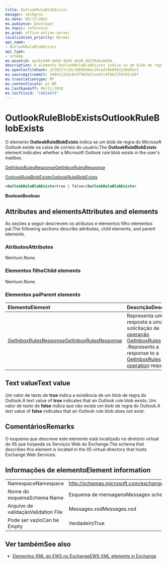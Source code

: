 ```yaml
---
title: OutlookRuleBlobExists
manager: sethgros
ms.date: 09/17/2015
ms.audience: Developer
ms.topic: reference
ms.prod: office-online-server
localization_priority: Normal
api_name:
- OutlookRuleBlobExists
api_type:
- schema
ms.assetid: ae1bc448-deb9-4b5b-ab38-4b276abcb650
description: O elemento OutlookRuleBlobExists indica se um blob de regra do Microsoft Outlook existe na caixa de correio do usuário.
ms.openlocfilehash: a738377cd3c1d69b90ac39ca479b03b3220d5bc5
ms.sourcegitcommit: 34041125dc8c5f993b21cebfc4f8b72f0fd2cb6f
ms.translationtype: MT
ms.contentlocale: pt-BR
ms.lasthandoff: 06/11/2018
ms.locfileid: "19824679"
---
```

# <a name="outlookruleblobexists"></a><span data-ttu-id="41c6e-103">OutlookRuleBlobExists</span><span class="sxs-lookup"><span data-stu-id="41c6e-103">OutlookRuleBlobExists</span></span>

<span data-ttu-id="41c6e-104">O elemento **OutlookRuleBlobExists** indica se um blob de regra do Microsoft Outlook existe na caixa de correio do usuário.</span><span class="sxs-lookup"><span data-stu-id="41c6e-104">The **OutlookRuleBlobExists** element indicates whether a Microsoft Outlook rule blob exists in the user's mailbox.</span></span> 
  
[<span data-ttu-id="41c6e-105">GetInboxRulesResponse</span><span class="sxs-lookup"><span data-stu-id="41c6e-105">GetInboxRulesResponse</span></span>](getinboxrulesresponse.md)
  
[<span data-ttu-id="41c6e-106">OutlookRuleBlobExists</span><span class="sxs-lookup"><span data-stu-id="41c6e-106">OutlookRuleBlobExists</span></span>](outlookruleblobexists.md)
  
```XML
<OutlookRuleBlobExists>true | false</OutlookRuleBlobExists>
```

 <span data-ttu-id="41c6e-107">**Boolean**</span><span class="sxs-lookup"><span data-stu-id="41c6e-107">**Boolean**</span></span>
## <a name="attributes-and-elements"></a><span data-ttu-id="41c6e-108">Attributes and elements</span><span class="sxs-lookup"><span data-stu-id="41c6e-108">Attributes and elements</span></span>

<span data-ttu-id="41c6e-109">As seções a seguir descrevem os atributos e elementos filho elementos pai.</span><span class="sxs-lookup"><span data-stu-id="41c6e-109">The following sections describe attributes, child elements, and parent elements.</span></span>
  
### <a name="attributes"></a><span data-ttu-id="41c6e-110">Atributos</span><span class="sxs-lookup"><span data-stu-id="41c6e-110">Attributes</span></span>

<span data-ttu-id="41c6e-111">Nenhum.</span><span class="sxs-lookup"><span data-stu-id="41c6e-111">None.</span></span>
  
### <a name="child-elements"></a><span data-ttu-id="41c6e-112">Elementos filho</span><span class="sxs-lookup"><span data-stu-id="41c6e-112">Child elements</span></span>

<span data-ttu-id="41c6e-113">Nenhum.</span><span class="sxs-lookup"><span data-stu-id="41c6e-113">None.</span></span>
  
### <a name="parent-elements"></a><span data-ttu-id="41c6e-114">Elementos pai</span><span class="sxs-lookup"><span data-stu-id="41c6e-114">Parent elements</span></span>

|<span data-ttu-id="41c6e-115">**Elemento**</span><span class="sxs-lookup"><span data-stu-id="41c6e-115">**Element**</span></span>|<span data-ttu-id="41c6e-116">**Descrição**</span><span class="sxs-lookup"><span data-stu-id="41c6e-116">**Description**</span></span>|
|:-----|:-----|
|[<span data-ttu-id="41c6e-117">GetInboxRulesResponse</span><span class="sxs-lookup"><span data-stu-id="41c6e-117">GetInboxRulesResponse</span></span>](getinboxrulesresponse.md) <br/> |<span data-ttu-id="41c6e-118">Representa uma resposta a uma solicitação de [operação GetInboxRules](getinboxrules-operation.md) .</span><span class="sxs-lookup"><span data-stu-id="41c6e-118">Represents a response to a [GetInboxRules operation](getinboxrules-operation.md) request.</span></span>  <br/> |
   
## <a name="text-value"></a><span data-ttu-id="41c6e-119">Text value</span><span class="sxs-lookup"><span data-stu-id="41c6e-119">Text value</span></span>

<span data-ttu-id="41c6e-120">Um valor de texto de **true** indica a existência de um blob de regra do Outlook.</span><span class="sxs-lookup"><span data-stu-id="41c6e-120">A text value of **true** indicates that an Outlook rule blob exists.</span></span> <span data-ttu-id="41c6e-121">Um valor de texto de **false** indica que não existe um blob de regra do Outlook.</span><span class="sxs-lookup"><span data-stu-id="41c6e-121">A text value of **false** indicates that an Outlook rule blob does not exist.</span></span> 
  
## <a name="remarks"></a><span data-ttu-id="41c6e-122">Comentários</span><span class="sxs-lookup"><span data-stu-id="41c6e-122">Remarks</span></span>

<span data-ttu-id="41c6e-123">O esquema que descreve este elemento está localizado no diretório virtual do IIS que hospeda os Serviços Web do Exchange.</span><span class="sxs-lookup"><span data-stu-id="41c6e-123">The schema that describes this element is located in the IIS virtual directory that hosts Exchange Web Services.</span></span>
  
## <a name="element-information"></a><span data-ttu-id="41c6e-124">Informações de elemento</span><span class="sxs-lookup"><span data-stu-id="41c6e-124">Element information</span></span>

|||
|:-----|:-----|
|<span data-ttu-id="41c6e-125">Namespace</span><span class="sxs-lookup"><span data-stu-id="41c6e-125">Namespace</span></span>  <br/> |http://schemas.microsoft.com/exchange/services/2006/messages  <br/> |
|<span data-ttu-id="41c6e-126">Nome do esquema</span><span class="sxs-lookup"><span data-stu-id="41c6e-126">Schema Name</span></span>  <br/> |<span data-ttu-id="41c6e-127">Esquema de mensagens</span><span class="sxs-lookup"><span data-stu-id="41c6e-127">Messages schema</span></span>  <br/> |
|<span data-ttu-id="41c6e-128">Arquivo de validação</span><span class="sxs-lookup"><span data-stu-id="41c6e-128">Validation File</span></span>  <br/> |<span data-ttu-id="41c6e-129">Messages.xsd</span><span class="sxs-lookup"><span data-stu-id="41c6e-129">Messages.xsd</span></span>  <br/> |
|<span data-ttu-id="41c6e-130">Pode ser vazio</span><span class="sxs-lookup"><span data-stu-id="41c6e-130">Can be Empty</span></span>  <br/> |<span data-ttu-id="41c6e-131">Verdadeiro</span><span class="sxs-lookup"><span data-stu-id="41c6e-131">True</span></span>  <br/> |
   
## <a name="see-also"></a><span data-ttu-id="41c6e-132">Ver também</span><span class="sxs-lookup"><span data-stu-id="41c6e-132">See also</span></span>



- [<span data-ttu-id="41c6e-133">Elementos XML do EWS no Exchange</span><span class="sxs-lookup"><span data-stu-id="41c6e-133">EWS XML elements in Exchange</span></span>](ews-xml-elements-in-exchange.md)

